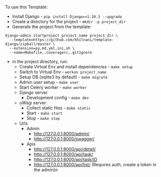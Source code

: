 
To use this Template:

- Install Django - `pip install Django==1.10.3 --upgrade`
- Create a directory for the project - `mkdir -p project_dir`
- Generate the project from the template:
```
django-admin startproject project_name project_dir \
  --template=https://github.com/khilnani/template-django/zipball/master \
  --extension=py,md,yml,ini,sh \
  --name=Makefile,.coveragerc,.gitignore
```
- in the project directory, run:
  - Create Virtual Env and install dependencies - `make setup`
  - Switch to Virtual Env - `workon project_name`
  - Setup DB (sqlite3 by default) - `make migrate`
  - Admin user setup - `make user`
  - Start Celery worker - `make worker`
  - Django server
    - Development config - `make dev`
  - uWsgi server:
    - Collect static files - `make static`
    - Start - `make start`
    - Stop - `make stop`
  - Urls
    - Admin
      - http://127.0.0.1:8000/admin/
      - http://127.0.0.1:8000/swagger/
    - Apis
      - http://127.0.0.1:8000/api/detail/
      - http://127.0.0.1:8000/api/task/
      - http://127.0.0.1:8000/api/task/ID
      - http://127.0.0.1:8000/api/list/ (Requires auth, create a token in the admin)n
